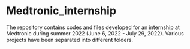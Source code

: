 # Medtronic_internship

The repository contains codes and files developed for an internship at Medtronic during summer 2022 (June 6, 2022 - July 29, 2022). Various projects have been separated into different folders.
